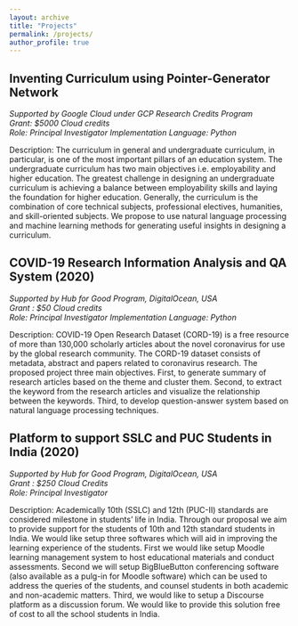 ```yaml
---
layout: archive
title: "Projects"
permalink: /projects/
author_profile: true
---
```

## Inventing Curriculum using Pointer-Generator Network 
*Supported by Google Cloud under GCP Research Credits Program \
Grant: $5000 Cloud credits \
Role: Principal Investigator
Implementation Language: Python*

Description: The curriculum in general and undergraduate curriculum, in particular, is one of the most important pillars of an education system. The undergraduate curriculum has two main objectives i.e. employability and higher education. The greatest challenge in designing an undergraduate curriculum is achieving a balance between employability skills and laying the foundation for higher education. Generally, the curriculum is the combination of core technical subjects, professional electives, humanities, and skill-oriented subjects. We propose to use natural language processing and machine learning methods for generating useful insights in designing a curriculum.

## COVID-19 Research Information Analysis and QA System (2020) 
*Supported by Hub for Good Program, DigitalOcean, USA \
Grant : $50 Cloud credits\
Role: Principal Investigator
Implementation Language: Python*

Description: COVID-19 Open Research Dataset (CORD-19) is a free resource of more than 130,000 scholarly articles about the novel coronavirus for use by the global research community. The CORD-19 dataset consists of metadata, abstract and papers related to coronavirus research. The proposed project three main objectives. First, to generate summary of research articles based on the theme and cluster them. Second, to extract the keyword from the research articles and visualize the relationship between the keywords. Third, to develop question-answer system based on natural language processing techniques.

## Platform to support SSLC and PUC Students in India (2020) 
*Supported by Hub for Good Program, DigitalOcean, USA \
Grant : $250 Cloud Credits \
Role: Principal Investigator* 

Description: Academically 10th (SSLC) and 12th (PUC-II) standards are considered milestone in students’ life in India. Through our proposal we aim to provide support for the students of 10th and 12th standard students in India. We would like setup three softwares which will aid in improving the learning experience of the students. First we would like setup Moodle learning management system to host educational materials and conduct assessments. Second we will setup BigBlueButton conferencing software (also available as a pulg-in for Moodle software) which can be used to address the queries of the students, and counsel students in both academic and non-academic matters. Third, we would like to setup a Discourse platform as a discussion forum.  We would like to provide this solution free of cost to all the school students in India. 



